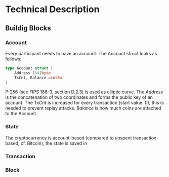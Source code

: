 # Technical Description

## Buildig Blocks

### Account

Every participant needs to have an account. The Account struct looks as follows:
```go
type Account struct {
	Address [64]byte
	TxCnt, Balance uint64
}
```
P-256 (see FIPS 186-3, section D.2.3) is used as elliptic curve. The _Address_ is the concatenation of two coordinates and forms the public key of an account. The _TxCnt_ is increased for every transaction (start value: 0), this is needed to prevent replay attacks. _Balance_ is how much coins are attached to the Account.

### State

The cryptocurrency is account-based (compared to unspent transaction-based, cf. Bitcoin), the state is saved in 

### Transaction

### Block
